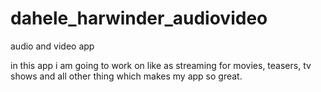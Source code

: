 # dahele_harwinder_audiovideo

audio and video app

in this app i am going to work on like as streaming for movies, teasers, tv shows and all other thing which makes my app so great.

